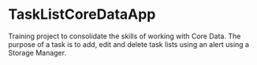 # TaskListCoreDataApp
Training project to consolidate the skills of working with Core Data. The purpose of a task is to add, edit and delete task lists using an alert using a Storage Manager.
